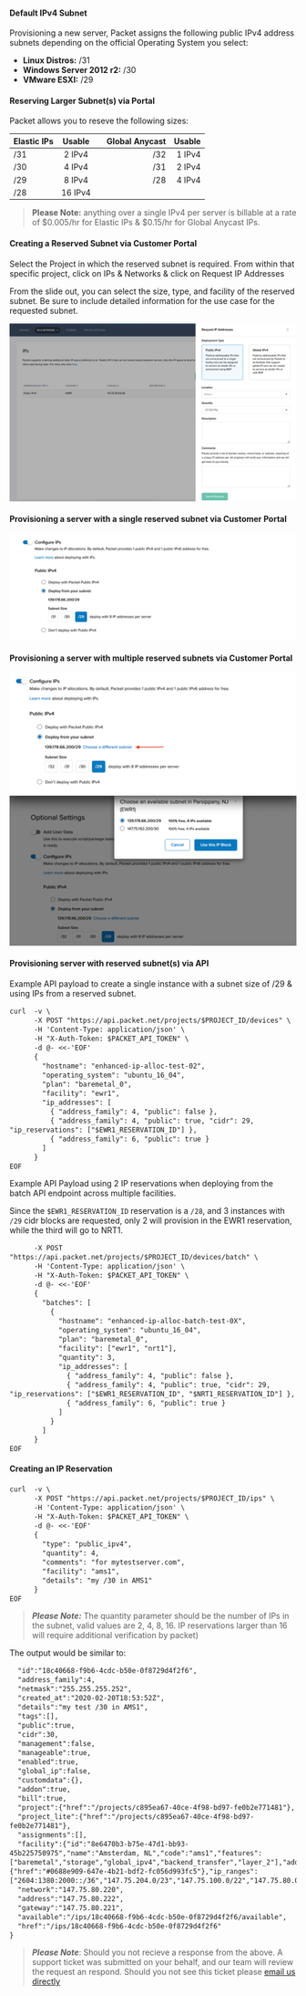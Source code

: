 <!-- <meta>
{
    "title":"IP Allocation",
    "description":"Provision servers with a reserved subnet",
    "tag":["subnet", "IP", "Elastic IPs", ],
    "seo-title": "IP Allocation - Packet Developer Docs",
    "seo-description": "Provision servers with a reserved subnet",
    "og-title": "IP Allocation",
    "og-description": "Provision servers with a reserved subnet"
}
</meta> -->

#### Default IPv4 Subnet

Provisioning a new server, Packet assigns the following public IPv4 address subnets depending on the official Operating System you select:

* __Linux Distros:__ /31
* __Windows Server 2012 r2:__ /30
* __VMware ESXI:__ /29


#### Reserving Larger Subnet(s) via Portal

Packet allows you to reseve the following sizes:

| Elastic IPs        |Usable |   | Global Anycast | Usable |
| ------------- |:-------------:| -----:| -----:| -----:
| /31    | 2 IPv4 | | /32       | 1 IPv4
| /30    | 4 IPv4 | | /31       | 2 IPv4
| /29    |8 IPv4|   | /28       | 4 IPv4
| /28    |16 IPv4|

> **Please Note:**  anything over a single IPv4 per server is billable at a rate of $0.005/hr for Elastic IPs & $0.15/hr for Global Anycast IPs. 

#### Creating a Reserved Subnet via Customer Portal

Select the Project in which the reserved subnet is required. From within that specific project, click on IPs & Networks & click on Request IP Addresses

From the slide out, you can select the size, type, and facility of the reserved subnet. Be sure to include detailed information for the use case for the requested subnet. 


![projects-ips-networks](/images/ip-allocation/project-ips-networks.png)


#### Provisioning a server with a single reserved subnet via Customer Portal

![deploy-reserved-subnet](/images/ip-allocation/deploy-reserved-subnet.png)

#### Provisioning a server with multiple reserved subnets via Customer Portal

![deploy-reserved-subnets-multi](/images/ip-allocation/deploy-choose-reserved-subnet.png)

#### Provisioning server with reserved subnet(s) via API


Example API payload to create a single instance with a subnet size of /29 & using IPs from a reserved subnet. 

```
curl  -v \
      -X POST "https://api.packet.net/projects/$PROJECT_ID/devices" \
      -H 'Content-Type: application/json' \
      -H "X-Auth-Token: $PACKET_API_TOKEN" \
      -d @- <<-'EOF'
      {
        "hostname": "enhanced-ip-alloc-test-02",
        "operating_system": "ubuntu_16_04",
        "plan": "baremetal_0",
        "facility": "ewr1",
        "ip_addresses": [
          { "address_family": 4, "public": false },
          { "address_family": 4, "public": true, "cidr": 29, "ip_reservations": ["$EWR1_RESERVATION_ID"] },
          { "address_family": 6, "public": true }
        ]
      }
EOF
````
Example API Payload using 2 IP reservations when deploying from the batch API endpoint across multiple facilities. 

Since the `$EWR1_RESERVATION_ID` reservation is a `/28`, and 3 instances with `/29` cidr blocks are requested, only 2 will provision in the EWR1 reservation, while the third will go to NRT1.

```curl  -v \
      -X POST "https://api.packet.net/projects/$PROJECT_ID/devices/batch" \
      -H 'Content-Type: application/json' \
      -H "X-Auth-Token: $PACKET_API_TOKEN" \
      -d @- <<-'EOF'
      {
        "batches": [
          {
            "hostname": "enhanced-ip-alloc-batch-test-0X",
            "operating_system": "ubuntu_16_04",
            "plan": "baremetal_0",
            "facility": ["ewr1", "nrt1"],
            "quantity": 3,
            "ip_addresses": [
              { "address_family": 4, "public": false },
              { "address_family": 4, "public": true, "cidr": 29, "ip_reservations": ["$EWR1_RESERVATION_ID", "$NRT1_RESERVATION_ID"] },
              { "address_family": 6, "public": true }
            ]
          }
        ]
      }
EOF
````

#### Creating an IP Reservation 

````
curl  -v \
      -X POST "https://api.packet.net/projects/$PROJECT_ID/ips" \
      -H 'Content-Type: application/json' \
      -H "X-Auth-Token: $PACKET_API_TOKEN" \
      -d @- <<-'EOF'
      {
        "type": "public_ipv4",
        "quantity": 4,
        "comments": "for mytestserver.com",
        "facility": "ams1",
        "details": "my /30 in AMS1"
      }
EOF
````
> **_Please Note:_** The quantity parameter should be the number of IPs in the subnet, valid values are 2, 4, 8, 16. IP reservations larger than 16 will require additional verification by packet)

The output would be similar to:
```{
  "id":"18c40668-f9b6-4cdc-b50e-0f8729d4f2f6",
  "address_family":4,
  "netmask":"255.255.255.252",
  "created_at":"2020-02-20T18:53:52Z",
  "details":"my test /30 in AMS1",
  "tags":[],
  "public":true,
  "cidr":30,
  "management":false,
  "manageable":true,
  "enabled":true,
  "global_ip":false,
  "customdata":{},
  "addon":true,
  "bill":true,
  "project":{"href":"/projects/c895ea67-40ce-4f98-bd97-fe0b2e771481"},
  "project_lite":{"href":"/projects/c895ea67-40ce-4f98-bd97-fe0b2e771481"},
  "assignments":[],
  "facility":{"id":"8e6470b3-b75e-47d1-bb93-45b225750975","name":"Amsterdam, NL","code":"ams1","features":["baremetal","storage","global_ipv4","backend_transfer","layer_2"],"address":{"href":"#0688e909-647e-4b21-bdf2-fc056d993fc5"},"ip_ranges":["2604:1380:2000::/36","147.75.204.0/23","147.75.100.0/22","147.75.80.0/22","147.75.32.0/23"]},
  "network":"147.75.80.220",
  "address":"147.75.80.222",
  "gateway":"147.75.80.221",
  "available":"/ips/18c40668-f9b6-4cdc-b50e-0f8729d4f2f6/available",
  "href":"/ips/18c40668-f9b6-4cdc-b50e-0f8729d4f2f6"
}
````
> **_Please Note_**: Should you not recieve a response from the above. A support ticket was submitted on your behalf, and our team will review the request an respond. Should you not see this ticket please [email us directly](mailto:support@packet.com)
